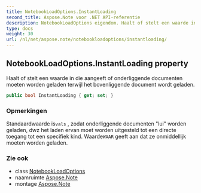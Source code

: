 ```yaml
---
title: NotebookLoadOptions.InstantLoading
second_title: Aspose.Note voor .NET API-referentie
description: NotebookLoadOptions eigendom. Haalt of stelt een waarde in die aangeeft of onderliggende documenten moeten worden geladen terwijl het bovenliggende document wordt geladen.
type: docs
weight: 30
url: /nl/net/aspose.note/notebookloadoptions/instantloading/
---
```

## NotebookLoadOptions.InstantLoading property

Haalt of stelt een waarde in die aangeeft of onderliggende documenten moeten worden geladen terwijl het bovenliggende document wordt geladen.

```csharp
public bool InstantLoading { get; set; }
```

### Opmerkingen

Standaardwaarde is`vals` , zodat onderliggende documenten "lui" worden geladen, dwz het laden ervan moet worden uitgesteld tot een directe toegang tot een specifiek kind. Waarde`WAAR` geeft aan dat ze onmiddellijk moeten worden geladen.

### Zie ook

* class [NotebookLoadOptions](../)
* naamruimte [Aspose.Note](../../notebookloadoptions/)
* montage [Aspose.Note](../../../)


